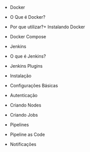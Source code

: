 + Docker
 + O Que é Docker?
 + Por que utilizar?+ Instalando Docker
 + Docker Compose

+ Jenkins
 + O que é Jenkins? 
 + Jenkins Plugins
 + Instalação
 + Configurações Básicas 
 + Autenticação
 + Criando Nodes
 + Criando Jobs
 + Pipelines
 + Pipeline as Code 
 + Notificações
